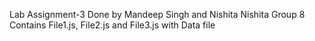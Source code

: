 Lab Assignment-3 
Done by Mandeep Singh and Nishita Nishita Group 8
Contains File1.js, File2.js and File3.js with Data file 
